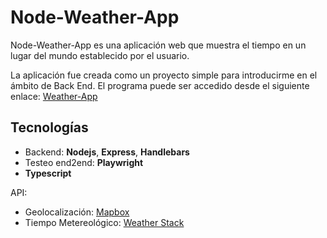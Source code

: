 # Node-Weather-App

Node-Weather-App es una aplicación web que muestra el tiempo en un lugar del mundo establecido por el usuario. 

La aplicación fue creada como un proyecto simple para introducirme en el ámbito de Back End. El programa puede ser accedido desde el siguiente enlace: [Weather-App](https://heros-weather-app.herokuapp.com/ "Weather-App")

## Tecnologías

* Backend: **Nodejs**, **Express**, **Handlebars**
* Testeo end2end: **Playwright**
* **Typescript**

API: 

* Geolocalización: [Mapbox](https://www.mapbox.com/ "Mapbox")
* Tiempo Metereológico: [Weather Stack](https://weatherstack.com/)
